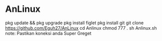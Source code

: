 # AnLinux

pkg update && pkg upgrade
pkg install figlet
pkg install git
git clone https://github.com/Eguh27/AnLinux
cd Anlinux
chmod 777 *.*
sh Anlinux.sh
note: Pastikan koneksi anda Super Greget
